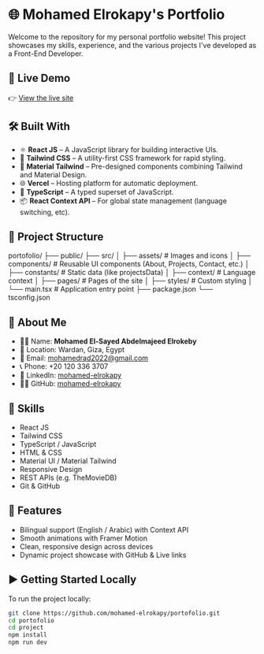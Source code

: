 # 🌐 Mohamed Elrokapy's Portfolio

Welcome to the repository for my personal portfolio website! This project showcases my skills, experience, and the various projects I've developed as a Front-End Developer.

## 🚀 Live Demo

👉 [View the live site](https://portofolio-xi-wine.vercel.app)

## 🛠️ Built With

- ⚛️ **React JS** – A JavaScript library for building interactive UIs.
- 🎨 **Tailwind CSS** – A utility-first CSS framework for rapid styling.
- 💅 **Material Tailwind** – Pre-designed components combining Tailwind and Material Design.
- 🌐 **Vercel** – Hosting platform for automatic deployment.
- 🧠 **TypeScript** – A typed superset of JavaScript.
- 📦 **React Context API** – For global state management (language switching, etc).

## 📂 Project Structure

portofolio/
├── public/
├── src/
│ ├── assets/ # Images and icons
│ ├── components/ # Reusable UI components (About, Projects, Contact, etc.)
│ ├── constants/ # Static data (like projectsData)
│ ├── context/ # Language context
│ ├── pages/ # Pages of the site
│ ├── styles/ # Custom styling
│ └── main.tsx # Application entry point
├── package.json
└── tsconfig.json

## 👤 About Me

- 👨‍💻 Name: **Mohamed El-Sayed Abdelmajeed Elrokeby**
- 📍 Location: Wardan, Giza, Egypt
- 📧 Email: mohamedrad2022@gmail.com
- 📞 Phone: +20 120 336 3707
- 💼 LinkedIn: [mohamed-elrokapy](https://www.linkedin.com/in/mohamed-elrokapy/)
- 🧑‍💻 GitHub: [mohamed-elrokapy](https://github.com/mohamed-elrokapy)

## 🧠 Skills

- React JS
- Tailwind CSS
- TypeScript / JavaScript
- HTML & CSS
- Material UI / Material Tailwind
- Responsive Design
- REST APIs (e.g. TheMovieDB)
- Git & GitHub

## 🎯 Features

- Bilingual support (English / Arabic) with Context API
- Smooth animations with Framer Motion
- Clean, responsive design across devices
- Dynamic project showcase with GitHub & Live links

## ▶️ Getting Started Locally

To run the project locally:

```bash
git clone https://github.com/mohamed-elrokapy/portofolio.git
cd portofolio
cd project
npm install
npm run dev
